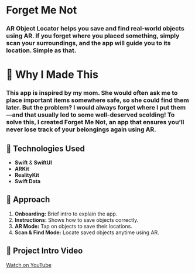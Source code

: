 # Forget Me Not

### AR Object Locator helps you save and find real-world objects using AR. If you forget where you placed something, simply scan your surroundings, and the app will guide you to its location. Simple as that.

# 🌟 Why I Made This

### This app is inspired by my mom. She would often ask me to place important items somewhere safe, so she could find them later. But the problem? I would always forget where I put them—and that usually led to some well-deserved scolding! To solve this, I created Forget Me Not, an app that ensures you’ll never lose track of your belongings again using AR.


## 🔧 Technologies Used
- **Swift** & **SwiftUI**  
- **ARKit**  
- **RealityKit**  
- **Swift Data**  

## 📂 Approach  
1. **Onboarding:** Brief intro to explain the app.  
2. **Instructions:** Shows how to save objects correctly.  
3. **AR Mode:** Tap on objects to save their locations.  
4. **Scan & Find Mode:** Locate saved objects anytime using AR.  

## 🎥 Project Intro Video  
[Watch on YouTube](https://youtu.be/puy7svIaHbc)

